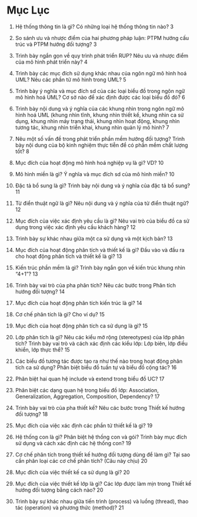 # Mục Lục

1.	Hệ thống thông tin là gì? Có những loại hệ thống thông tin nào?	3

2.	So sánh ưu và nhược điểm của hai phương pháp luận: PTPM hướng cấu trúc và PTPM hướng đối tượng?	3

3.	Trình bày ngắn gọn về quy trình phát triển RUP? Nêu ưu và nhược điểm của mô hình phát triển này?	4

4.  Trình bày các mục đích sử dụng khác nhau của ngôn ngữ mô hình hoá UML? Nêu các phần tử mô hình trong UML?	5

5.	Trình bày ý nghĩa và mục đích sd của các loại biểu đồ trong ngôn ngữ mô hình hoá UML? Cơ sở nào để xác định được các loại biểu đồ đó?	6

6.	Trình bày nội dung và ý nghĩa của các khung nhìn trong ngôn ngữ mô hình hoá UML (khung nhìn tĩnh, khung nhìn thiết kế, khung nhìn ca sử dụng, khung nhìn máy trạng thái, khung nhìn hoạt động, khung nhìn tương tác, khung nhìn triển khai, khung nhìn quản lý mô hình?	7

7.	Nêu một số vấn đề trong phát triển phần mềm hướng đối tượng? Trình bày nội dung của bộ kinh nghiệm thực tiễn để có phần mềm chất lượng tốt?	8

8.	Mục đích của hoạt động mô hình hoá nghiệp vụ là gì? VD?	10

9.	Mô hình miền là gì? Ý nghĩa và mục đích sd của mô hình miền?	10

10.	Đặc tả bổ sung là gì? Trình bày nội dung và ý nghĩa của đặc tả bổ sung?	11

11.	Từ điển thuật ngữ là gì? Nêu nội dung và ý nghĩa của từ điển thuật ngữ?	12

12.	Mục đích của việc xác định yêu cầu là gì? Nêu vai trò của biểu đồ ca sử dụng trong việc xác định yêu cầu khách hàng?	12

13.	Trình bày sự khác nhau giữa một ca sử dụng và một kịch bản?	13

14.	Mục đích của hoạt động phân tích và thiết kế là gì? Đầu vào và đầu ra cho hoạt động phân tích và thiết kế là gì?	13

15.	Kiến trúc phần mềm là gì? Trình bày ngắn gọn về kiến trúc khung nhìn “4+1”?	13

16.	Trình bày vai trò của pha phân tích? Nêu các bước trong Phân tích hướng đối tượng?	14

17.	Mục đích của hoạt động phân tích kiến trúc là gì?	14

18.	Cơ chế phân tích là gì? Cho ví dụ?	15

19.	Mục đích của hoạt động phân tích ca sử dụng là gì?	15

20.	Lớp phân tích là gì? Nêu các kiểu mở rộng (stereotypes) của lớp phân tích? Trình bày vai trò và cách xác định các kiểu lớp: Lớp biên, lớp điều khiển, lớp thực thể?	15

21.	Các biểu đồ tương tác được tạo ra như thế nào trong hoạt động phân tích ca sử dụng? Phân biệt biểu đồ tuần tự và biểu đồ cộng tác?	16

22.	Phân biệt hai quan hệ include và extend trong biểu đồ UC?	17

23.	Phân biệt các dạng quan hệ trong biểu đồ lớp: Association, Generalization, Aggregation, Composition, Dependency?	17

24.	Trình bày vai trò của pha thiết kế? Nêu các bước trong Thiết kế hướng đối tượng?	18

25.	Mục đích của việc xác định các phần tử thiết kế là gì?	19

26.	Hệ thống con là gì? Phân biệt hệ thống con và gói? Trình bày mục đích sử dụng và cách xác định các hệ thống con?	19

27.	Cơ chế phân tích trong thiết kế hướng đối tượng dùng để làm gì? Tại sao cần phân loại các cơ chế phân tích? (Câu này chịu)	20

28.	Mục đích của việc thiết kế ca sử dụng là gì?	20

29.	Mục đích của việc thiết kế lớp là gì? Các lớp được làm mịn trong Thiết kế hướng đối tượng bằng cách nào?	20

30.	Trình bày sự khác nhau giữa tiến trình (process) và luồng (thread), thao tác (operation) và phương thức (method)?	21

